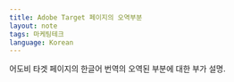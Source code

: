 ```yaml
---
title: Adobe Target 페이지의 오역부분
layout: note
tags: 마케팅테크
language: Korean
---
```


어도비 타겟 페이지의 한글어 번역의 오역된 부분에 대한 부가 설명. 
